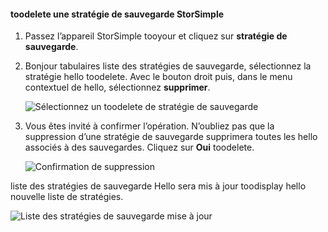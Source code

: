 
<!--author=alkohli last changed: 01/02/17-->

#### <a name="toodelete-a-storsimple-backup-policy"></a>toodelete une stratégie de sauvegarde StorSimple

1. Passez l’appareil StorSimple tooyour et cliquez sur **stratégie de sauvegarde**.

2. Bonjour tabulaires liste des stratégies de sauvegarde, sélectionnez la stratégie hello toodelete. Avec le bouton droit puis, dans le menu contextuel de hello, sélectionnez **supprimer**.

    ![Sélectionnez un toodelete de stratégie de sauvegarde](./media/storsimple-8000-delete-backup-policy/deletebupol1.png)

3. Vous êtes invité à confirmer l’opération. N’oubliez pas que la suppression d’une stratégie de sauvegarde supprimera toutes les hello associés à des sauvegardes. Cliquez sur **Oui** toodelete.

    ![Confirmation de suppression](./media/storsimple-8000-delete-backup-policy/deletebupol2.png)

liste des stratégies de sauvegarde Hello sera mis à jour toodisplay hello nouvelle liste de stratégies.

![Liste des stratégies de sauvegarde mise à jour](./media/storsimple-8000-delete-backup-policy/deletebupol5.png)
